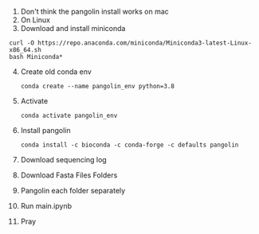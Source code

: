 1. Don't think the pangolin install works on mac
2. On Linux
3. Download and install miniconda
```
curl -O https://repo.anaconda.com/miniconda/Miniconda3-latest-Linux-x86_64.sh
bash Miniconda*
```
4. Create old conda env
   ```
   conda create --name pangolin_env python=3.8
	```
5. Activate
   ```
   conda activate pangolin_env
	```
6. Install pangolin
   ```
   conda install -c bioconda -c conda-forge -c defaults pangolin
	```

6. Download sequencing log
7. Download Fasta Files Folders
8. Pangolin each folder separately
9. Run main.ipynb
10. Pray